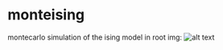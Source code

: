 # monteising
montecarlo simulation of the ising model in root
img: 
![alt text][logo]

[logo]: https://github.com/inknos/monteising/docs/img/1.png "Logo Title"
